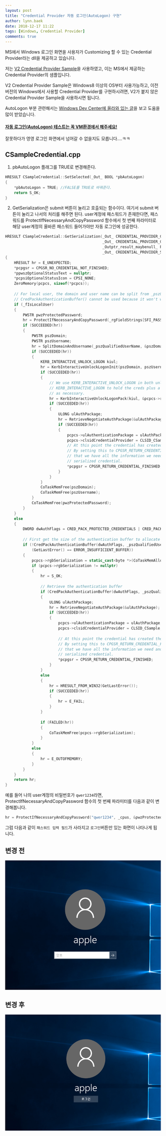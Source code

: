 ```yaml
---
layout: post
title: "Credential Provider 자동 로그인(AutoLogon) 구현"
author: lynn.baek
date: 2018-12-17 11:22
tags: [Windows, Credential Provider]
comments: true
---
```




MS에서 Windows 로그인 화면을 사용자가 Customizing 할 수 있는 Credential Provider라는 dll을 제공하고 있습니다.

저는 [V2 Credential Provider Sample](https://code.msdn.microsoft.com/windowsapps/V2-Credential-Provider-7549a730)을 사용하였고, 이는 MS에서 제공하는 Credential Provider의 샘플입니다.

V2 Credential Provider Sample은 Windows8 이상의 OS부터 사용가능하고, 이전 버전의 Windows에서 사용할 Credential Provider를 구현하시려면, V2가 붙지 않은 Credential Provider Sample을 사용하시면 됩니다.

AutoLogon 부분 관련해서는 [Windows Dev Center에 올라와 있는 글](https://social.msdn.microsoft.com/Forums/windowsdesktop/en-US/496a9c88-4a5a-4e62-83b1-0035d1166297/does-credential-provider-have-auto-logon-possibility?forum=windowssecurity)을 보고 도움을 많이 받았습니다.



#### <u>자동 로그인(AutoLogon) 테스트는 꼭 VM환경에서 해주세요!</u>

잘못하다가 영영 로그인 화면에서 넘어갈 수 없을지도 모릅니다....ㅋㅋ



## CSampleCredential.cpp

1. pbAutoLogon 플래그를 TRUE로 변경해준다.

```C++
HRESULT CSampleCredential::SetSelected(_Out_ BOOL *pbAutoLogon)
{
    *pbAutoLogon = TRUE; //FALSE를 TRUE로 바꿔준다.
    return S_OK;
}
```

2. GetSerialization은 submit 버튼이 눌리고 호출되는 함수이다. 여기서 submit 버튼이 눌리고 나서의 처리를 해주면 된다. user계정에 패스워드가 존재한다면, 패스워드를 ProtectIfNecessaryAndCopyPassword 함수에서 첫 번째 파라미터로 해당 user계정의 올바른 패스워드 들어가야만 자동 로그인에 성공한다. 

```C++
HRESULT CSampleCredential::GetSerialization(_Out_ CREDENTIAL_PROVIDER_GET_SERIALIZATION_RESPONSE *pcpgsr,
                                            _Out_ CREDENTIAL_PROVIDER_CREDENTIAL_SERIALIZATION *pcpcs,
                                            _Outptr_result_maybenull_ PWSTR *ppwszOptionalStatusText,
                                            _Out_ CREDENTIAL_PROVIDER_STATUS_ICON *pcpsiOptionalStatusIcon)
{
    HRESULT hr = E_UNEXPECTED;
    *pcpgsr = CPGSR_NO_CREDENTIAL_NOT_FINISHED;
    *ppwszOptionalStatusText = nullptr;
    *pcpsiOptionalStatusIcon = CPSI_NONE;
    ZeroMemory(pcpcs, sizeof(*pcpcs));

    // For local user, the domain and user name can be split from _pszQualifiedUserName (domain\username).
    // CredPackAuthenticationBuffer() cannot be used because it won't work with unlock scenario.
    if (_fIsLocalUser)
    {
        PWSTR pwzProtectedPassword;
        hr = ProtectIfNecessaryAndCopyPassword(_rgFieldStrings[SFI_PASSWORD], _cpus, &pwzProtectedPassword); //첫 번째 필드에서 패스워드를 바꿔주면 된다.(패스워드가 있을 때) 패스워드를 어떻게 가져올지는 알아서....
        if (SUCCEEDED(hr))
        {
            PWSTR pszDomain;
            PWSTR pszUsername;
            hr = SplitDomainAndUsername(_pszQualifiedUserName, &pszDomain, &pszUsername);
            if (SUCCEEDED(hr))
            {
                KERB_INTERACTIVE_UNLOCK_LOGON kiul;
                hr = KerbInteractiveUnlockLogonInit(pszDomain, pszUsername, pwzProtectedPassword, _cpus, &kiul);
                if (SUCCEEDED(hr))
                {
                    // We use KERB_INTERACTIVE_UNLOCK_LOGON in both unlock and logon scenarios.  It contains a
                    // KERB_INTERACTIVE_LOGON to hold the creds plus a LUID that is filled in for us by Winlogon
                    // as necessary.
                    hr = KerbInteractiveUnlockLogonPack(kiul, &pcpcs->rgbSerialization, &pcpcs->cbSerialization);
                    if (SUCCEEDED(hr))
                    {
                        ULONG ulAuthPackage;
                        hr = RetrieveNegotiateAuthPackage(&ulAuthPackage);
                        if (SUCCEEDED(hr))
                        {
                            pcpcs->ulAuthenticationPackage = ulAuthPackage;
                            pcpcs->clsidCredentialProvider = CLSID_CSample;
                            // At this point the credential has created the serialized credential used for logon
                            // By setting this to CPGSR_RETURN_CREDENTIAL_FINISHED we are letting logonUI know
                            // that we have all the information we need and it should attempt to submit the
                            // serialized credential.
                            *pcpgsr = CPGSR_RETURN_CREDENTIAL_FINISHED;
                        }
                    }
                }
                CoTaskMemFree(pszDomain);
                CoTaskMemFree(pszUsername);
            }
            CoTaskMemFree(pwzProtectedPassword);
        }
    }
    else
    {
        DWORD dwAuthFlags = CRED_PACK_PROTECTED_CREDENTIALS | CRED_PACK_ID_PROVIDER_CREDENTIALS;

        // First get the size of the authentication buffer to allocate
        if (!CredPackAuthenticationBuffer(dwAuthFlags, _pszQualifiedUserName, const_cast<PWSTR>(_rgFieldStrings[SFI_PASSWORD]), nullptr, &pcpcs->cbSerialization) &&
            (GetLastError() == ERROR_INSUFFICIENT_BUFFER))
        {
            pcpcs->rgbSerialization = static_cast<byte *>(CoTaskMemAlloc(pcpcs->cbSerialization));
            if (pcpcs->rgbSerialization != nullptr)
            {
                hr = S_OK;

                // Retrieve the authentication buffer
                if (CredPackAuthenticationBuffer(dwAuthFlags, _pszQualifiedUserName, const_cast<PWSTR>(_rgFieldStrings[SFI_PASSWORD]), pcpcs->rgbSerialization, &pcpcs->cbSerialization))
                {
                    ULONG ulAuthPackage;
                    hr = RetrieveNegotiateAuthPackage(&ulAuthPackage);
                    if (SUCCEEDED(hr))
                    {
                        pcpcs->ulAuthenticationPackage = ulAuthPackage;
                        pcpcs->clsidCredentialProvider = CLSID_CSample;

                        // At this point the credential has created the serialized credential used for logon
                        // By setting this to CPGSR_RETURN_CREDENTIAL_FINISHED we are letting logonUI know
                        // that we have all the information we need and it should attempt to submit the
                        // serialized credential.
                        *pcpgsr = CPGSR_RETURN_CREDENTIAL_FINISHED;
                    }
                }
                else
                {
                    hr = HRESULT_FROM_WIN32(GetLastError());
                    if (SUCCEEDED(hr))
                    {
                        hr = E_FAIL;
                    }
                }

                if (FAILED(hr))
                {
                    CoTaskMemFree(pcpcs->rgbSerialization);
                }
            }
            else
            {
                hr = E_OUTOFMEMORY;
            }
        }
    }
    return hr;
}
```



예를 들어 나의 user계정의 비밀번호가 `qwer1234`라면,  ProtectIfNecessaryAndCopyPassword 함수의 첫 번째 파라미터를 다음과 같이 변경해봅니다.

```C++
hr = ProtectIfNecessaryAndCopyPassword("qwer1234", _cpus, &pwzProtectedPassword);
```



그럼 다음과 같이 `패스워드 입력 필드`가 사라지고 `로그인`버튼만 있는 화면이 나타나게 됩니다.

## 변경 전
![변경 전 window 로그인 화면](/files/window_login1.png)

## 변경 후
![변경 후 window 로그인 화면](/files/window_login2.png)



